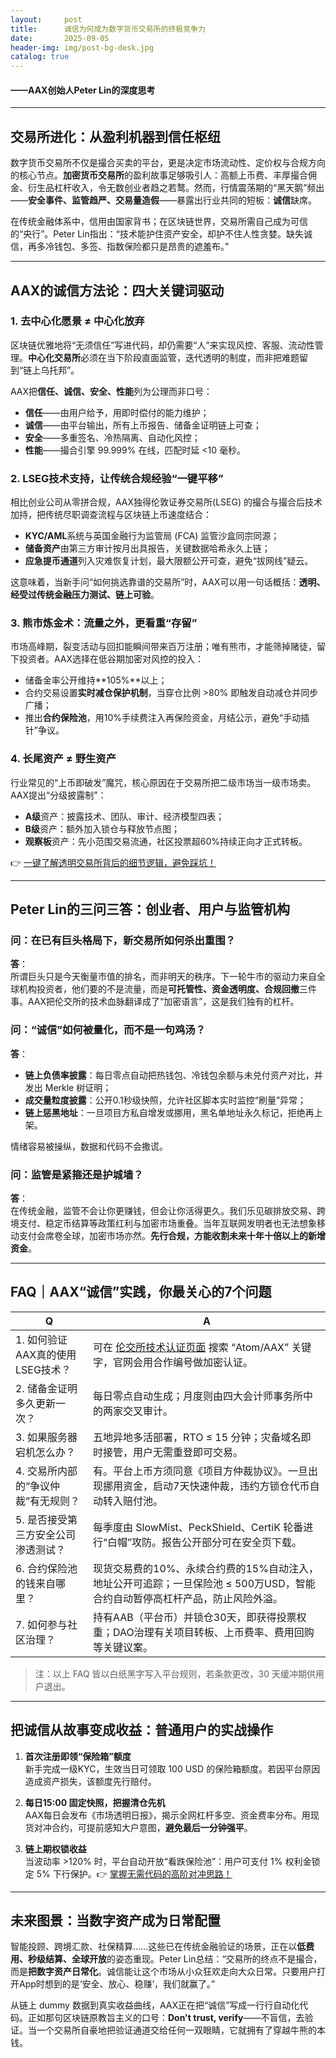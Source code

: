 ```yaml
---
layout:     post
title:      诚信为何成为数字货币交易所的终极竞争力
date:       2025-09-05
header-img: img/post-bg-desk.jpg
catalog: true
---
```


#### ——AAX创始人Peter Lin的深度思考

---

## 交易所进化：从盈利机器到信任枢纽

数字货币交易所不仅是撮合买卖的平台，更是决定市场流动性、定价权与合规方向的核心节点。**加密货币交易所**的盈利故事足够吸引人：高额上币费、丰厚撮合佣金、衍生品杠杆收入，令无数创业者趋之若鹜。然而，行情震荡期的“黑天鹅”频出——**安全事件、监管趋严、交易量造假**——暴露出行业共同的短板：**诚信**缺席。  

在传统金融体系中，信用由国家背书；在区块链世界，交易所需自己成为可信的“央行”。Peter Lin指出：“技术能护住资产安全，却护不住人性贪婪。缺失诚信，再多冷钱包、多签、指数保险都只是昂贵的遮羞布。”  

---

## AAX的诚信方法论：四大关键词驱动

### 1. 去中心化愿景 ≠ 中心化放弃  
区块链优雅地将“无须信任”写进代码，却仍需要“人”来实现风控、客服、流动性管理。**中心化交易所**必须在当下阶段直面监管，迭代透明的制度，而非把难题留到“链上乌托邦”。  

AAX把**信任、诚信、安全、性能**列为公理而非口号：  
- **信任**——由用户给予，用即时偿付的能力维护；  
- **诚信**——由平台输出，所有上币报告、储备金证明链上可查；  
- **安全**——多重签名、冷热隔离、自动化风控；  
- **性能**——撮合引擎 99.999% 在线，匹配时延 <10 毫秒。  

### 2. LSEG技术支持，让传统合规经验“一键平移”  
相比创业公司从零拼合规，AAX独得伦敦证券交易所(LSEG) 的撮合与撮合后技术加持，把传统尽职调查流程与区块链上币速度结合：  
- **KYC/AML**系统与英国金融行为监管局 (FCA) 监管沙盒同宗同源；  
- **储备资产**由第三方审计按月出具报告，关键数据哈希永久上链；  
- **应急提币通道**列入灾难恢复计划，最大限额公开可查，避免“拔网线”疑云。  

这意味着，当新手问“如何挑选靠谱的交易所”时，AAX可以用一句话概括：**透明、经受过传统金融压力测试、链上可验**。  

### 3. 熊市炼金术：流量之外，更看重“存留”  
市场高峰期，裂变活动与回扣能瞬间带来百万注册；唯有熊市，才能筛掉赌徒，留下投资者。AAX选择在低谷期加密对风控的投入：  
- 储备金率公开维持**105%**以上；  
- 合约交易设置**实时减仓保护机制**，当穿仓比例 >80% 即触发自动减仓并同步广播；  
- 推出**合约保险池**，用10%手续费注入再保险资金，月结公示，避免“手动插针”争议。  

### 4. 长尾资产 ≠ 野生资产  
行业常见的“上币即破发”魔咒，核心原因在于交易所把二级市场当一级市场卖。AAX提出“分级披露制”：  
- **A级**资产：披露技术、团队、审计、经济模型四表；  
- **B级**资产：额外加入锁仓与释放节点图；  
- **观察板**资产：先小范围交易流通，社区投票超60%持续正向才正式转板。  

👉 [一键了解透明交易所背后的细节逻辑，避免踩坑！](https://okxdog.com/)  

---

## Peter Lin的三问三答：创业者、用户与监管机构

### 问：在已有巨头格局下，新交易所如何杀出重围？  
**答**：  
所谓巨头只是今天衡量市值的排名，而非明天的秩序。下一轮牛市的驱动力来自全球机构投资者，他们要的不是流量，而是**可托管性、资金透明度、合规回撤**三件事。AAX把伦交所的技术血脉翻译成了“加密语言”，这是我们独有的杠杆。  

### 问：“诚信”如何被量化，而不是一句鸡汤？  
**答**：  
- **链上负债率披露**：每日零点自动把热钱包、冷钱包余额与未兑付资产对比，并发出 Merkle 树证明；  
- **成交量粒度披露**：公开0.1秒级快照，允许社区脚本实时监控“刷量”异常；  
- **链上惩黑地址**：一旦项目方私自增发或挪用，黑名单地址永久标记，拒绝再上架。  

情绪容易被操纵，数据和代码不会撒谎。  

### 问：监管是紧箍还是护城墙？  
**答**：  
在传统金融，监管不会让你更赚钱，但会让你活得更久。我们乐见碳排放交易、跨境支付、稳定币结算等政策红利与加密市场重叠。当年互联网发明者也无法想象移动支付会席卷全球，加密市场亦然。**先行合规，方能收割未来十年十倍以上的新增资金**。  

---

## FAQ｜AAX“诚信”实践，你最关心的7个问题

| **Q** | **A** |
| --- | --- |
| 1. 如何验证AAX真的使用LSEG技术？ | 可在 [伦交所技术认证页面](https://www.lseg.com/partners) 搜索 “Atom/AAX” 关键字，官网会用合作编号做加密认证。 |
| 2. 储备金证明多久更新一次？ | 每日零点自动生成；月度则由四大会计师事务所中的两家交叉审计。 |
| 3. 如果服务器宕机怎么办？ | 五地异地多活部署，RTO ≤ 15 分钟；灾备域名即时接管，用户无需重登即可交易。 |
| 4. 交易所内部的“争议仲裁”有无规则？ | 有。平台上币方须同意《项目方仲裁协议》。一旦出现挪用资金，启动7天快速仲裁，违约方锁仓代币自动转入赔付池。 |
| 5. 是否接受第三方安全公司渗透测试？ | 每季度由 SlowMist、PeckShield、CertiK 轮番进行“白帽”攻防。报告公开部分可在安全页下载。 |
| 6. 合约保险池的钱来自哪里？ | 现货交易费的10%、永续合约费的15%自动注入，地址公开可追踪；一旦保险池 ≤ 500万USD，智能合约自动暂停高杠杆产品，防止风险外溢。 |
| 7. 如何参与社区治理？ | 持有AAB（平台币）并锁仓30天，即获得投票权重；DAO治理有关项目转板、上币费率、费用回购等关键议案。 |

> 注：以上 FAQ 皆以白纸黑字写入平台规则，若条款更改，30 天缓冲期供用户退出。  

---

## 把诚信从故事变成收益：普通用户的实战操作

1. **首次注册即领“保险箱”额度**  
   新手完成一级KYC，生效当日可领取 100 USD 的保险箱额度。若因平台原因造成资产损失，该额度先行赔付。  

2. **每日15:00 固定快照，把握清仓先机**  
   AAX每日会发布《市场透明日报》，揭示全网杠杆多空、资金费率分布。用现货对冲合约，可提前感知大户意图，**避免最后一分钟强平**。

3. **链上期权锁收益**  
   当波动率 >120% 时，平台自动开放“看跌保险池”：用户可支付 1% 权利金锁定 5% 下行保护。👉 [掌握无需代码的高阶对冲思路！](https://okxdog.com/)  

---

## 未来图景：当数字资产成为日常配置

智能投顾、跨境汇款、社保精算……这些已在传统金融验证的场景，正在以**低费用、秒级结算、全球开放**的姿态重现。Peter Lin总结：“交易所的终点不是撮合，而是**把数字资产日常化**。诚信能让这个市场从小众狂欢走向大众日常。只要用户打开App时想到的是‘安全、放心、稳赚’，我们就赢了。”  

从链上 dummy 数据到真实收益曲线，AAX正在把“诚信”写成一行行自动化代码。正如那句区块链原教旨主义的口号：**Don't trust, verify**——不盲信，去验证。当一个交易所自豪地把验证通道交给任何一双眼睛，它就拥有了穿越牛熊的本钱。